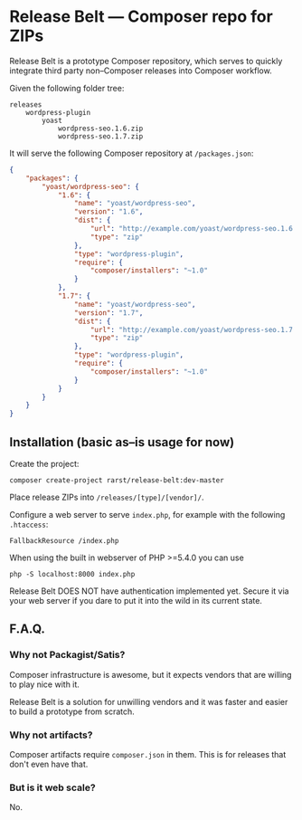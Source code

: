 # Release Belt — Composer repo for ZIPs

Release Belt is a prototype Composer repository, which serves to quickly integrate third party non–Composer releases into Composer workflow.

Given the following folder tree:

```
releases
	wordpress-plugin
		yoast
			wordpress-seo.1.6.zip
			wordpress-seo.1.7.zip
```

It will serve the following Composer repository at `/packages.json`:

```json
{
    "packages": {
		"yoast/wordpress-seo": {
            "1.6": {
                "name": "yoast/wordpress-seo",
                "version": "1.6",
                "dist": {
                    "url": "http://example.com/yoast/wordpress-seo.1.6.zip",
                    "type": "zip"
                },
                "type": "wordpress-plugin",
                "require": {
                    "composer/installers": "~1.0"
                }
            },
            "1.7": {
                "name": "yoast/wordpress-seo",
                "version": "1.7",
                "dist": {
                    "url": "http://example.com/yoast/wordpress-seo.1.7.zip",
                    "type": "zip"
                },
                "type": "wordpress-plugin",
                "require": {
                    "composer/installers": "~1.0"
                }
            }
        }
    }
}
```

## Installation (basic as–is usage for now)

Create the project:

```
composer create-project rarst/release-belt:dev-master
```

Place release ZIPs into `/releases/[type]/[vendor]/`.

Configure a web server to serve `index.php`, for example with the following `.htaccess`:

```
FallbackResource /index.php
```

When using the built in webserver of PHP >=5.4.0 you can use

```
php -S localhost:8000 index.php
```

Release Belt DOES NOT have authentication implemented yet. Secure it via your web server if you dare to put it into the wild in its current state. 

## F.A.Q.

### Why not Packagist/Satis?

Composer infrastructure is awesome, but it expects vendors that are willing to play nice with it.

Release Belt is a solution for unwilling vendors and it was faster and easier to build a prototype from scratch. 

### Why not artifacts?

Composer artifacts require `composer.json` in them. This is for releases that don't even have that.

### But is it web scale?

No.
